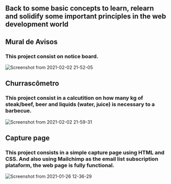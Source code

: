 ## Back to some basic concepts to learn, relearn and solidify some important principles in the web development world

## Mural de Avisos

### This project consist on notice board.

![Screenshot from 2021-02-02 21-52-05](https://user-images.githubusercontent.com/22225821/106682704-d275af00-65a1-11eb-8810-23377ba9e435.png)

## Churrascômetro

### This project consist in a calcutition on how many kg of steak/beef, beer and liquids (water, juice) is necessary to a barbecue.

![Screenshot from 2021-02-02 21-59-31](https://user-images.githubusercontent.com/22225821/106682764-f3d69b00-65a1-11eb-96ca-e84c5a88bf4a.png)

## Capture page

### This project consists in a simple capture page using HTML and CSS. And also using Mailchimp as the email list subscription plataform, the web page is fully functional.

![Screenshot from 2021-01-26 12-36-29](https://user-images.githubusercontent.com/22225821/105867081-6c05f500-5fd3-11eb-9fb8-48e77dc5e916.png)
